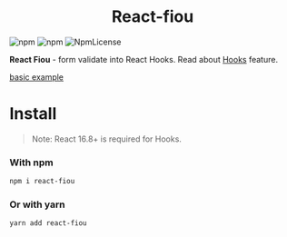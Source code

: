 <h1 align="center">
  React-fiou
</h1>

![npm](https://img.shields.io/npm/dt/react-fiou.svg)
![npm](https://img.shields.io/npm/v/react-fiou.svg)
![NpmLicense](https://img.shields.io/npm/l/react-fiou.svg)

**React Fiou** - form validate into React Hooks.
Read about [Hooks](https://reactjs.org/docs/hooks-intro.html) feature.

[basic example](https://stackblitz.com/edit/react-fiou-quick-start?file=index.js)


# Install

> Note: React 16.8+ is required for Hooks.

### With npm

```sh
npm i react-fiou
```

### Or with yarn

```sh
yarn add react-fiou
```
